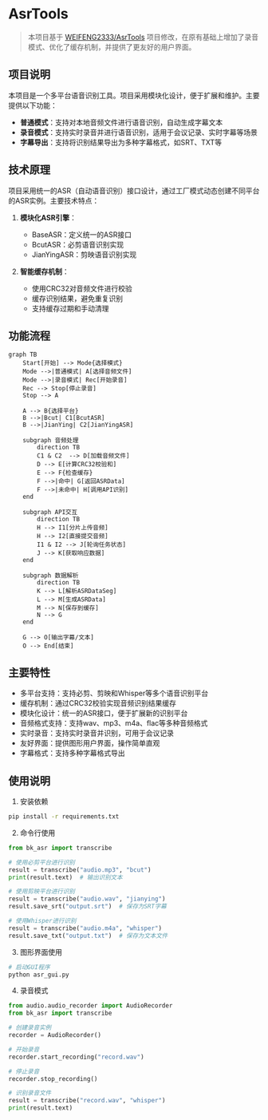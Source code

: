 # AsrTools

> 本项目基于 [WEIFENG2333/AsrTools](https://github.com/WEIFENG2333/AsrTools) 项目修改，在原有基础上增加了录音模式、优化了缓存机制，并提供了更友好的用户界面。

## 项目说明

本项目是一个多平台语音识别工具。项目采用模块化设计，便于扩展和维护。主要提供以下功能：

- **普通模式**：支持对本地音频文件进行语音识别，自动生成字幕文本
- **录音模式**：支持实时录音并进行语音识别，适用于会议记录、实时字幕等场景
- **字幕导出**：支持将识别结果导出为多种字幕格式，如SRT、TXT等

## 技术原理

项目采用统一的ASR（自动语音识别）接口设计，通过工厂模式动态创建不同平台的ASR实例。主要技术特点：

1. **模块化ASR引擎**：
   - BaseASR：定义统一的ASR接口
   - BcutASR：必剪语音识别实现
   - JianYingASR：剪映语音识别实现

2. **智能缓存机制**：
   - 使用CRC32对音频文件进行校验
   - 缓存识别结果，避免重复识别
   - 支持缓存过期和手动清理

## 功能流程

```mermaid
graph TB
    Start[开始] --> Mode{选择模式}
    Mode -->|普通模式| A[选择音频文件]
    Mode -->|录音模式| Rec[开始录音]
    Rec --> Stop[停止录音]
    Stop --> A

    A --> B{选择平台}
    B -->|Bcut| C1[BcutASR]
    B -->|JianYing| C2[JianYingASR]

    subgraph 音频处理
        direction TB
        C1 & C2  --> D[加载音频文件]
        D --> E[计算CRC32校验和]
        E --> F{检查缓存}
        F -->|命中| G[返回ASRData]
        F -->|未命中| H[调用API识别]
    end

    subgraph API交互
        direction TB
        H --> I1[分片上传音频]
        H --> I2[直接提交音频]
        I1 & I2 --> J[轮询任务状态]
        J --> K[获取响应数据]
    end

    subgraph 数据解析
        direction TB
        K --> L[解析ASRDataSeg]
        L --> M[生成ASRData]
        M --> N[保存到缓存]
        N --> G
    end

    G --> O[输出字幕/文本]
    O --> End[结束]
```

## 主要特性

- 多平台支持：支持必剪、剪映和Whisper等多个语音识别平台
- 缓存机制：通过CRC32校验实现音频识别结果缓存
- 模块化设计：统一的ASR接口，便于扩展新的识别平台
- 音频格式支持：支持wav、mp3、m4a、flac等多种音频格式
- 实时录音：支持实时录音并识别，可用于会议记录
- 友好界面：提供图形用户界面，操作简单直观
- 字幕格式：支持多种字幕格式导出

## 使用说明

1. 安装依赖
```bash
pip install -r requirements.txt
```

2. 命令行使用
```python
from bk_asr import transcribe

# 使用必剪平台进行识别
result = transcribe("audio.mp3", "bcut")
print(result.text)  # 输出识别文本

# 使用剪映平台进行识别
result = transcribe("audio.wav", "jianying")
result.save_srt("output.srt")  # 保存为SRT字幕

# 使用Whisper进行识别
result = transcribe("audio.m4a", "whisper")
result.save_txt("output.txt")  # 保存为文本文件
```

3. 图形界面使用
```bash
# 启动GUI程序
python asr_gui.py
```

4. 录音模式
```python
from audio.audio_recorder import AudioRecorder
from bk_asr import transcribe

# 创建录音实例
recorder = AudioRecorder()

# 开始录音
recorder.start_recording("record.wav")

# 停止录音
recorder.stop_recording()

# 识别录音文件
result = transcribe("record.wav", "whisper")
print(result.text)
```